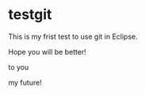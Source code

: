 # testgit

This is my frist test to use git in Eclipse.

Hope you will be better!

to you 

   my future!
